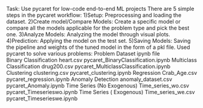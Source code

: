 Task: Use pycaret for low-code end-to-end ML projects
There are 5 simple steps in the pycaret workflow:
	1)Setup: Preprocessing and loading the dataset. 
	2)Create model/Compare Models: Create a specific model or compare all the models applicable for the problem type 
	and pick the best one.
	3)Analyze Models: Analyzing the model through visual plots.
	4)Prediction: Applying the model on the test set.
	5)Saving Models: Saving the pipeline and weights of the tuned model in the form of a pkl file.
Used pycaret to solve various problems:
Problem				Dataset			ipynb file	
Binary Classification		heart.csv		pycaret_BinaryClassification.ipynb
Multiclass Classification	drug200.csv		pycaret_MulticlassClassification.ipynb
Clustering			clustering.csv		pycaret_clustering.ipynb
Regression			Crab_Age.csv		pycaret_regression.ipynb
Anomaly Detection		anomaly_dataset.csv	pycaret_Anomaly.ipynb
Time Series (No Exogenous)	Time_series_wo.csv	pycaret_Timeserieswo.ipynb
Time Series ( Exogenous)	Time_series_we.csv	pycaret_Timeserieswe.ipynb
